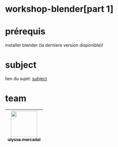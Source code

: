# workshop-blender[part 1]

# prérequis
installer blender (la derniere version disponible)!

# subject
lien du sujet: [subject](https://github.com/ulysse-mercadal/workshop-Gcode/blob/main/subject.md)

# team
| [<img src="https://avatars.githubusercontent.com/u/146720787?v=4" width=85><br><sub>ulysse mercadal</sub>](https://github.com/ulysse-mercadal)
| :------------: |
